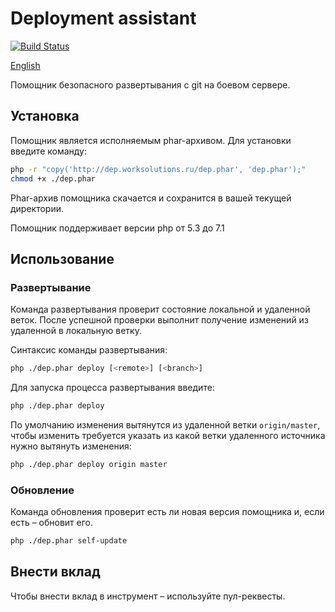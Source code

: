 # Deployment assistant
[![Build Status](https://travis-ci.org/worksolutions/deployment-assistant.svg?branch=master)](https://travis-ci.org/worksolutions/deployment-assistant)

[English](README.md)

Помощник безопасного развертывания с git на боевом сервере.

## Установка

Помощник является исполняемым phar-архивом.
Для установки введите команду:

```bash
php -r "copy('http://dep.worksolutions.ru/dep.phar', 'dep.phar');"
chmod +x ./dep.phar
```

Phar-архив помощника скачается и сохранится в вашей текущей директории.

Помощник поддерживает версии php от 5.3 до 7.1

## Использование

### Развертывание

Команда развертывания проверит состояние локальной и удаленной веток.
После успешной проверки выполнит получение изменений из удаленной в локальную ветку.

Синтаксис команды развертывания:

```bash
php ./dep.phar deploy [<remote>] [<branch>]
```

Для запуска процесса развертывания введите:

```bash
php ./dep.phar deploy
```

По умолчанию изменения вытянутся из удаленной ветки `origin/master`, 
чтобы изменить требуется указать из какой ветки удаленного источника
нужно вытянуть изменения:

```bash
php ./dep.phar deploy origin master
```

### Обновление

Команда обновления проверит есть ли новая версия помощника и, если есть – обновит его.

```bash
php ./dep.phar self-update
```

## Внести вклад

Чтобы внести вклад в инструмент – используйте пул-реквесты.